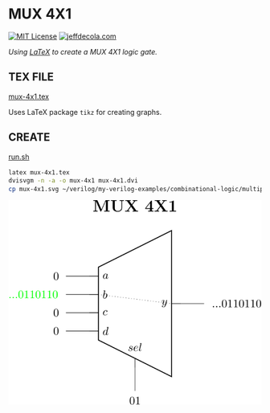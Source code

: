 # MUX 4X1

[![MIT License](https://img.shields.io/:license-mit-blue.svg)](https://jeffdecola.mit-license.org)
[![jeffdecola.com](https://img.shields.io/badge/website-jeffdecola.com-blue)](https://jeffdecola.com)

_Using
[LaTeX](https://github.com/JeffDeCola/my-cheat-sheets/tree/master/software/development/languages/latex-cheat-sheet/)
to create a MUX 4X1 logic gate._

## TEX FILE

[mux-4x1.tex](https://github.com/JeffDeCola/my-latex-renders/blob/master/mathematics/applied/electrical-engineering/combinational-logic/mux-4x1/mux-4x1.tex)

Uses LaTeX package `tikz` for creating graphs.

## CREATE

[run.sh](https://github.com/JeffDeCola/my-latex-renders/blob/master/mathematics/applied/electrical-engineering/combinational-logic/mux-4x1/run.sh)

```bash
latex mux-4x1.tex
dvisvgm -n -a -o mux-4x1 mux-4x1.dvi
cp mux-4x1.svg ~/verilog/my-verilog-examples/combinational-logic/multiplexers-and-demultiplexers/mux_4x1/svgs/.

```

<p align="center">
    <img src="mux-4x1.svg"
    align="middle"
</p>

